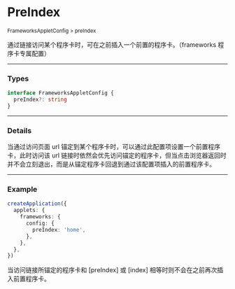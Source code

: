 # PreIndex

<small>FrameworksAppletConfig > preIndex</small>

通过链接访问某个程序卡时，可在之前插入一个前置的程序卡。（frameworks 程序卡专属配置）

---

<h3>Types</h3>

```ts
interface FrameworksAppletConfig {
  preIndex?: string
}
```

---

<h3>Details</h3>

当通过访问页面 url 锚定到某个程序卡时，可以通过此配置项设置一个前置程序卡，此时访问该 url 链接时依然会优先访问锚定的程序卡，但当点击浏览器返回时并不会立刻退出，而是从锚定程序卡回退到通过该配置项插入的前置程序卡。

---

<h3>Example</h3>

```ts
createApplication({
  applets: {
    frameworks: {
      config: {
        preIndex: 'home',
      },
    },
  },
})
```

当访问链接所锚定的程序卡和 [preIndex] 或 [index] 相等时则不会在之前再次插入前置程序卡。
